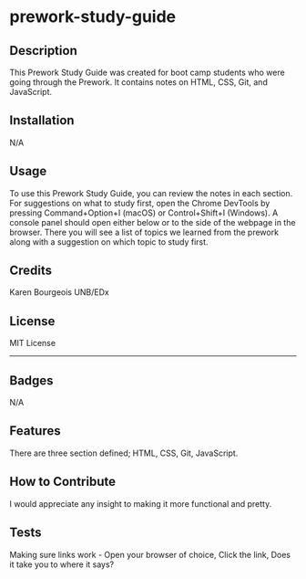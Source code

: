 # prework-study-guide

## Description

This Prework Study Guide was created for boot camp students who were going through the Prework. It contains notes on HTML, CSS, Git, and JavaScript.

## Installation

N/A

## Usage

To use this Prework Study Guide, you can review the notes in each section. For suggestions on what to study first, open the Chrome DevTools by pressing Command+Option+I (macOS) or Control+Shift+I (Windows). A console panel should open either below or to the side of the webpage in the browser. There you will see a list of topics we learned from the prework along with a suggestion on which topic to study first.

## Credits

Karen Bourgeois
UNB/EDx

## License

MIT License

---

## Badges

N/A

## Features

There are three section defined; HTML, CSS, Git, JavaScript.

## How to Contribute

I would appreciate any insight to making it more functional and pretty.

## Tests

Making sure links work -
Open your browser of choice,
Click the link,
Does it take you to where it says?

